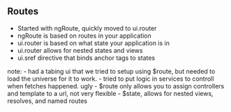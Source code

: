 ## Routes

- Started with ngRoute, quickly moved to ui.router
- ngRoute is based on routes in your application
- ui.router is based on what state your application is in
- ui.router allows for nested states and views
- ui.sref directive that binds anchor tags to states

note:
    - had a tabing ui that we tried to setup using $route, but needed to load the universe for it to work.
    - tried to put logic in services to controll when fetches happened. ugly
	- $route only allows you to assign controllers and template to a url, not very flexible
	- $state, allows for nested views, resolves, and named routes
